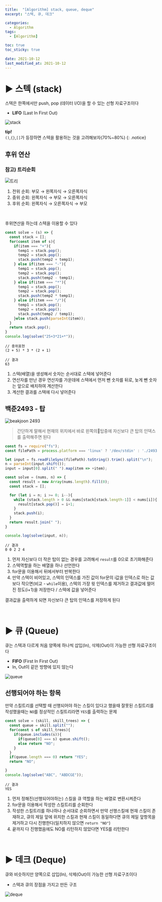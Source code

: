 ```yaml
---
title:  "[Algorithm] stack, queue, deque"
excerpt: "스텍, 큐, 데크"

categories:
  - Algorithm
tags:
  - [Algorithm]

toc: true
toc_sticky: true
 
date: 2021-10-12
last_modified_at: 2021-10-12
---
```


# ▶️ 스텍 (stack)
스텍은 한쪽에서만 push, pop (데이터 I/O)을 할 수 있는 선형 자료구조이다 
- **LIFO** (Last In First Out)

![stack](../../imgs/stack.png)

**tip!**  
`()`,`{}`,`[]`가 등장하면 스텍을 활용하는 것을 고려해보자(70%~80%)
{: .notice}

## 후위 연산

### 참고) 트리순회
![트리](../../imgs/트리.png)
1. 전위 순회: 부모 → 왼쪽자식 → 오른쪽자식
2. 중위 순회: 왼쪽자식 → 부모 → 오른쪽자식
3. 후위 순회: 왼쪽자식 → 오른쪽자식 → 부모

<br>

후위연산을 하는데 스텍을 이용할 수 있다
```js
const solve = (s) => {
  const stack = [];
  for(const item of s){
    if(item === "+"){
      temp1 = stack.pop();
      temp2 = stack.pop();
      stack.push(temp2 + temp1);
    } else if(item === "-"){
      temp1 = stack.pop();
      temp2 = stack.pop();
      stack.push(temp2 - temp1);
    } else if(item === "*"){
      temp1 = stack.pop();
      temp2 = stack.pop();
      stack.push(temp2 * temp1);
    } else if(item === "/"){
      temp1 = stack.pop();
      temp2 = stack.pop();
      stack.push(temp2 / temp1);
    }else stack.push(parseInt(item));
  }
  return stack.pop();
}
console.log(solve("25+3*21+*"));
```
```
// 중위표현
(2 + 5) * 3 * (2 + 1)

// 결과
63
```

1. 스텍(배열)을 생성해서 숫자는 순서대로 스텍에 넣어준다 
2. 연산자를 만난 경우 연산자를 가운데에 스텍에서 먼저 뺀 숫자를 뒤로, 늦게 뺀 숫자는 앞으로 배치하여 계산한다
3. 계산한 결과를 스텍에 다시 넣어준다

## 백준2493 - 탑

![beakjoon 2493](../../imgs/beakjoon2493.png)

> 간단하게 말해서 현재의 위치에서 바로 왼쪽의탑중에 자신보다 큰 탑의 인덱스를 출력해주면 된다

```js
const fs = require("fs");
const filePath = process.platform === 'linux' ? '/dev/stdin' : './2493.txt';

let input = fs.readFileSync(filePath).toString().trim().split("\n");
n = parseInt(input.shift());
input = input[0].split(" ").map(item => +item);

const solve = (nums, n) => {
  const result = new Array(nums.length).fill(0);
  const stack = [];

  for (let i = n; i >= 0; i--){
    while (stack.length > 0 && nums[stack[stack.length-1]] < nums[i]){
      result[stack.pop()] = i+1;
    }
    stack.push(i);
  }
  return result.join(" ");
}

console.log(solve(input, n));
```
```
// 결과
0 0 2 2 4
```

1. 먼저 자신보다 더 작은 탑이 없는 경우를 고려해서 `result`를 0으로 초기화해준다
2. 스텍역할을 하는 배열을 하나 선언한다
3. for문을 이용해서 뒤에서부터 반복한다
4. 만약 스텍이 비어있고, 스텍의 인덱스를 가진 값이 for문의 i값을 인덱스로 하는 값보다 작으면(비교 - `while`이용), 스텍의 가장 윗 인덱스를 제거하고 결과값에 떨어진 정도(i+1)을 저장한다 / 스텍에 값을 넣어준다

결과값을 출력하게 되면 자신보다 큰 탑의 인덱스를 저장하게 된다

<br>

# ▶️ 큐 (Queue)
큐는 스텍과 다르게 처음 양쪽에 하나씩 삽입(In), 삭제(Out)이 가능한 선형 자료구조이다
- **FIFO** (First In First Out)
- In, Out이 같은 방향에 있지 않는다

![queue](../../imgs/queue.png)

## 선행되어야 하는 항목

만약 스킬트리를 선택할 때 선행되어야 하는 스킬이 있다고 했을때 잘못된 스킬트리를 작성했을때는 `NO`를 정상적인 스킬트리라면 `YES`를 출력하는 문제
```js
const solve = (skill, skill_trees) => {
  const queue = skill.split("");
  for(const s of skill_trees){
    if(queue.includes(s)){
      if(queue[0] === s) queue.shift();
      else return "NO";
    }
  }
  if(queue.length === 0) return "YES";
  return "NO";

}
console.log(solve("ABC", "ABDCGE"));
```
```
// 결과 
YES
```

1. 먼저 정해진(선행되어야하는) 스킬을 큐 역할을 하는 배열로 변환시켜준다
2. for문을 이용해서 작성한 스킬트리를 순회한다
3. 작성한 스킬트리를 하나하나 순서대로 순회하면서 만약 선행스킬에 현재 스킬이 존재하고, 큐의 제일 앞에 위치한 스킬과 현재 스킬이 동일하다면 큐의 제일 앞항목을 제거하고 다시 진행한다(일치하지 않으면 `return "NO"`)
4. 끝까지 다 진행했음에도 NO를 리턴하지 않았다면 YES를 리턴한다

<br>

# ▶️ 데크 (Deque)
큐와 비슷하지만 양쪽으로 삽입(In), 삭제(Out)이 가능한 선형 자료구조이다
- 스텍과 큐의 장점을 가지고 만든 구조

![deque](../../imgs/deque.png)







